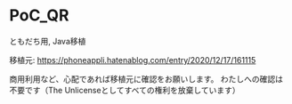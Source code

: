 # PoC_QR

ともだち用, Java移植

移植元: https://phoneappli.hatenablog.com/entry/2020/12/17/161115

商用利用など、心配であれば移植元に確認をお願いします。
わたしへの確認は不要です（The Unlicenseとしてすべての権利を放棄しています）
